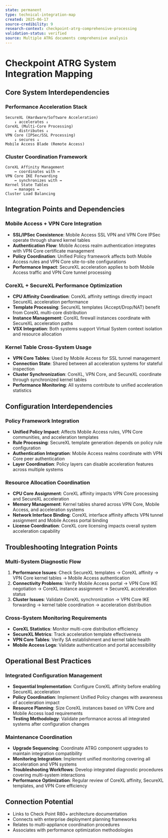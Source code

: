 ```yaml
---
state: permanent
type: technical-integration-map
created: 2025-06-17
source-credibility: 9
research-context: checkpoint-atrg-comprehensive-processing
validation-status: verified
source: Multiple ATRG documents comprehensive analysis
---
```


# Checkpoint ATRG System Integration Mapping

## Core System Interdependencies

### Performance Acceleration Stack
```
SecureXL (Hardware/Software Acceleration)
    ↓ accelerates ↓
CoreXL (Multi-Core Processing)
    ↓ distributes ↓
VPN Core (IPSec/SSL Processing)
    ↓ secures ↓
Mobile Access Blade (Remote Access)
```

### Cluster Coordination Framework
```
CoreXL Affinity Management
    ↔ coordinates with ↔
VPN Core IKE Forwarding
    ↔ synchronizes with ↔
Kernel State Tables
    ↔ manages ↔
Cluster Load Balancing
```

## Integration Points and Dependencies

### Mobile Access + VPN Core Integration
- **SSL/IPSec Coexistence**: Mobile Access SSL VPN and VPN Core IPSec operate through shared kernel tables
- **Authentication Flow**: Mobile Access realm authentication integrates with VPN Core certificate management
- **Policy Coordination**: Unified Policy framework affects both Mobile Access rules and VPN Core site-to-site configurations
- **Performance Impact**: SecureXL acceleration applies to both Mobile Access traffic and VPN Core tunnel processing

### CoreXL + SecureXL Performance Optimization
- **CPU Affinity Coordination**: CoreXL affinity settings directly impact SecureXL acceleration performance
- **Template Processing**: SecureXL templates (Accept/Drop/NAT) benefit from CoreXL multi-core distribution
- **Instance Management**: CoreXL firewall instances coordinate with SecureXL acceleration paths
- **VSX Integration**: Both systems support Virtual System context isolation and resource allocation

### Kernel Table Cross-System Usage
- **VPN Core Tables**: Used by Mobile Access for SSL tunnel management
- **Connection State**: Shared between all acceleration systems for stateful inspection
- **Cluster Synchronization**: CoreXL, VPN Core, and SecureXL coordinate through synchronized kernel tables
- **Performance Monitoring**: All systems contribute to unified acceleration statistics

## Configuration Interdependencies

### Policy Framework Integration
- **Unified Policy Impact**: Affects Mobile Access rules, VPN Core communities, and acceleration templates
- **Rule Processing**: SecureXL template generation depends on policy rule configuration
- **Authentication Integration**: Mobile Access realms coordinate with VPN Core peer authentication
- **Layer Coordination**: Policy layers can disable acceleration features across multiple systems

### Resource Allocation Coordination
- **CPU Core Assignment**: CoreXL affinity impacts VPN Core processing and SecureXL acceleration
- **Memory Management**: Kernel tables shared across VPN Core, Mobile Access, and acceleration systems
- **Network Interface Binding**: CoreXL interface affinity affects VPN tunnel assignment and Mobile Access portal binding
- **License Coordination**: CoreXL core licensing impacts overall system acceleration capability

## Troubleshooting Integration Points

### Multi-System Diagnostic Flow
1. **Performance Issues**: Check SecureXL templates → CoreXL affinity → VPN Core kernel tables → Mobile Access authentication
2. **Connectivity Problems**: Verify Mobile Access portal → VPN Core IKE negotiation → CoreXL instance assignment → SecureXL acceleration status
3. **Cluster Issues**: Validate CoreXL synchronization → VPN Core IKE forwarding → kernel table coordination → acceleration distribution

### Cross-System Monitoring Requirements
- **CoreXL Statistics**: Monitor multi-core distribution efficiency
- **SecureXL Metrics**: Track acceleration template effectiveness
- **VPN Core Tables**: Verify SA establishment and kernel table health
- **Mobile Access Logs**: Validate authentication and portal accessibility

## Operational Best Practices

### Integrated Configuration Management
- **Sequential Implementation**: Configure CoreXL affinity before enabling SecureXL acceleration
- **Policy Coordination**: Implement Unified Policy changes with awareness of acceleration impact
- **Resource Planning**: Size CoreXL instances based on VPN Core and Mobile Access load requirements
- **Testing Methodology**: Validate performance across all integrated systems after configuration changes

### Maintenance Coordination
- **Upgrade Sequencing**: Coordinate ATRG component upgrades to maintain integration compatibility
- **Monitoring Integration**: Implement unified monitoring covering all acceleration and VPN systems
- **Troubleshooting Workflows**: Develop integrated diagnostic procedures covering multi-system interactions
- **Performance Optimization**: Regular review of CoreXL affinity, SecureXL templates, and VPN Core efficiency

## Connection Potential
- Links to Check Point R80+ architecture documentation
- Connects with enterprise deployment planning frameworks
- Relates to multi-appliance coordination procedures
- Associates with performance optimization methodologies